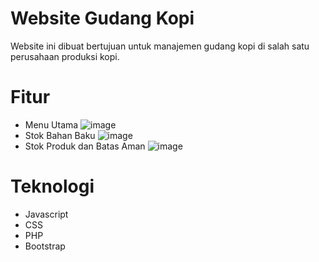 # Website Gudang Kopi
Website ini dibuat bertujuan untuk manajemen gudang kopi di salah satu perusahaan produksi kopi.

# Fitur
- Menu Utama
![image](https://user-images.githubusercontent.com/82116158/231137258-c658885b-8853-498f-8c2f-cccdeec813ba.png)
- Stok Bahan Baku
![image](https://user-images.githubusercontent.com/82116158/231137380-d98d35b1-4304-4172-9231-b663889db15f.png)
- Stok Produk dan Batas Aman
![image](https://user-images.githubusercontent.com/82116158/231137560-4baf76af-0c95-4d35-ac40-8ae21123d2a1.png)

# Teknologi
- Javascript
- CSS
- PHP
- Bootstrap
